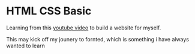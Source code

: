 # HTML CSS Basic

Learning from this [youtube video](https://www.youtube.com/watch?v=MBpV2uX0nZw)
to build a website for myself. 

This may kick off my jounery to fornted,
which is something i have always wanted to learn
